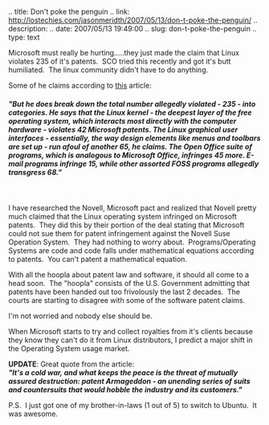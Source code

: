 .. title: Don't poke the penguin
.. link: http://lostechies.com/jasonmeridth/2007/05/13/don-t-poke-the-penguin/
.. description: 
.. date: 2007/05/13 19:49:00
.. slug: don-t-poke-the-penguin
.. type: text


Microsoft must really be hurting.....they just made the claim that Linux violates 235 of it's patents.  SCO tried this recently and got it's butt humiliated.  The linux community didn't have to do anything.

Some of he claims according to [this](http://money.cnn.com/magazines/fortune/fortune_archive/2007/05/28/100033867/) article:

##### _"But he does break down the total number allegedly violated - 235 - into categories. He says that the Linux kernel - the deepest layer of the free operating system, which interacts most directly with the computer hardware - violates 42 Microsoft patents. The Linux graphical user interfaces - essentially, the way design elements like menus and toolbars are set up - run afoul of another 65, he claims. The Open Office suite of programs, which is analogous to Microsoft Office, infringes 45 more. E-mail programs infringe 15, while other assorted FOSS programs allegedly transgress 68."_

 

I have researched the Novell, Microsoft pact and realized that Novell pretty much claimed that the Linux operating system infringed on Microsoft patents.  They did this by their portion of the deal stating that Microsoft could not sue them for patent infringement against the Novell Suse Operation System.  They had nothing to worry about.  Programs/Operating Systems are code and code falls under mathematical equations according to patents.  You can't patent a mathematical equation.

With all the hoopla about patent law and software, it should all come to a head soon.  The "hoopla" consists of the U.S. Government admitting that patents have been handed out too frivolously the last 2 decades.  The courts are starting to disagree with some of the software patent claims.

I'm not worried and nobody else should be.

When Microsoft starts to try and collect royalties from it's clients because they know they can't do it from Linux distributors, I predict a major shift in the Operating System usage market.

**UPDATE**: Great quote from the article:  
**_"It's a cold war, and what keeps the peace is the threat of mutually assured destruction: patent Armageddon - an unending series of suits and countersuits that would hobble the industry and its customers."_**

P.S.  I just got one of my brother-in-laws (1 out of 5) to switch to Ubuntu.  It was awesome.